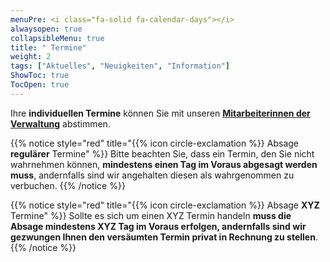 ```yaml
---
menuPre: <i class="fa-solid fa-calendar-days"></i>
alwaysopen: true
collapsibleMenu: true
title: " Termine"
weight: 2
tags: ["Aktuelles", "Neuigkeiten", "Information"]
ShowToc: true
TocOpen: true
---
```


Ihre **individuellen Termine** können Sie mit unseren [**Mitarbeiterinnen der Verwaltung**](/team/#verwaltung) abstimmen.

{{% notice style="red" title="{{% icon circle-exclamation %}} Absage **regulärer** Termine" %}}
Bitte beachten Sie, dass ein Termin, den Sie nicht wahrnehmen können, **mindestens einen Tag im Voraus abgesagt werden muss**, andernfalls sind wir angehalten diesen als wahrgenommen zu verbuchen.
{{% /notice %}}

{{% notice style="red" title="{{% icon circle-exclamation %}} Absage **XYZ** Termine" %}}
Sollte es sich um einen XYZ Termin handeln **muss die Absage mindestens XYZ Tag im Voraus erfolgen, andernfalls sind wir gezwungen Ihnen den versäumten Termin privat in Rechnung zu stellen**.
{{% /notice %}}
